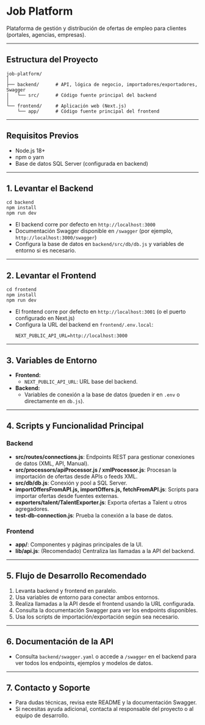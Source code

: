 # Job Platform

Plataforma de gestión y distribución de ofertas de empleo para clientes (portales, agencias, empresas).

---

## Estructura del Proyecto

```
job-platform/
│
├── backend/      # API, lógica de negocio, importadores/exportadores, Swagger
│   └── src/      # Código fuente principal del backend
│
└── frontend/     # Aplicación web (Next.js)
    └── app/      # Código fuente principal del frontend
```

---

## Requisitos Previos
- Node.js 18+
- npm o yarn
- Base de datos SQL Server (configurada en backend)

---

## 1. Levantar el Backend

```
cd backend
npm install
npm run dev
```

- El backend corre por defecto en `http://localhost:3000`
- Documentación Swagger disponible en `/swagger` (por ejemplo, `http://localhost:3000/swagger`)
- Configura la base de datos en `backend/src/db/db.js` y variables de entorno si es necesario.

---

## 2. Levantar el Frontend

```
cd frontend
npm install
npm run dev
```

- El frontend corre por defecto en `http://localhost:3001` (o el puerto configurado en Next.js)
- Configura la URL del backend en `frontend/.env.local`:
  ```
  NEXT_PUBLIC_API_URL=http://localhost:3000
  ```

---

## 3. Variables de Entorno

- **Frontend:**
  - `NEXT_PUBLIC_API_URL`: URL base del backend.
- **Backend:**
  - Variables de conexión a la base de datos (pueden ir en `.env` o directamente en `db.js`).

---

## 4. Scripts y Funcionalidad Principal

### Backend
- **src/routes/connections.js**: Endpoints REST para gestionar conexiones de datos (XML, API, Manual).
- **src/processors/apiProcessor.js / xmlProcessor.js**: Procesan la importación de ofertas desde APIs o feeds XML.
- **src/db/db.js**: Conexión y pool a SQL Server.
- **importOffersFromAPI.js, importOffers.js, fetchFromAPI.js**: Scripts para importar ofertas desde fuentes externas.
- **exporters/talent/TalentExporter.js**: Exporta ofertas a Talent u otros agregadores.
- **test-db-connection.js**: Prueba la conexión a la base de datos.

### Frontend
- **app/**: Componentes y páginas principales de la UI.
- **lib/api.js**: (Recomendado) Centraliza las llamadas a la API del backend.

---

## 5. Flujo de Desarrollo Recomendado

1. Levanta backend y frontend en paralelo.
2. Usa variables de entorno para conectar ambos entornos.
3. Realiza llamadas a la API desde el frontend usando la URL configurada.
4. Consulta la documentación Swagger para ver los endpoints disponibles.
5. Usa los scripts de importación/exportación según sea necesario.

---

## 6. Documentación de la API

- Consulta `backend/swagger.yaml` o accede a `/swagger` en el backend para ver todos los endpoints, ejemplos y modelos de datos.

---

## 7. Contacto y Soporte

- Para dudas técnicas, revisa este README y la documentación Swagger.
- Si necesitas ayuda adicional, contacta al responsable del proyecto o al equipo de desarrollo. 
